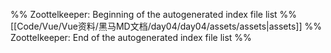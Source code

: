 %% Zoottelkeeper: Beginning of the autogenerated index file list  %%
 [[Code/Vue/Vue资料/黑马MD文档/day04/day04/assets/assets|assets]]
%% Zoottelkeeper: End of the autogenerated index file list  %%
